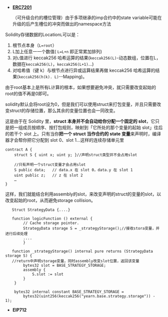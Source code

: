 

- **[ERC7201](https://learnblockchain.cn/article/10350)**

  （可升级合约的槽位管理）由于多项继承的imp合约中的state variable可能在升级的后产生槽位的冲突而做出的namespace方法

Solidity存储数据的Location`L`可以是：

1. 根节点本身（`L=root`）
2. L加上任意一一个数值( `L=L+n` 即正常累加排列)
3. 对`L`值进行 keccak256 哈希运算的结果(`keccak256(L)`-动态数组，位置在L，数据在`keccak256(L)`，`keccak256(L+1)`...)
4. 对哈希值（键 k）与根节点进行异或运算结果再做 keccak256 哈希运算的结果(`keccak256(h(k). L)`--Mapping)。

由于root基本上是所有L计算的根本，如果想要避免冲突，就只需要改变起始的root的值不再是0即可。

solidity默认会将root设为0，但是我们可以使用struct来打包变量，并且只需要改变struct的存储位置，那么其余的变量位置也会一同改变。

这是由于在 Solidity 里，**struct 本身并不会自动给你分配一个固定的 slot**，它只是把一组成员按顺序、按打包规则，映射到「它所处的那个变量的起始 slot」往后的若干个 slot 上。只有当你**把一个 struct 当作合约的 state 变量**来声明时，编译器才会帮你把它分配到 slot 0、slot 1…这样的连续存储单元里

```solidity
contract A {
    struct S { uint x; uint y; }//声明struct类型并不会占用slot
    
    //只有声明一个struct变量才会占用slot
    S public data;   // data.x 在 slot 0，data.y 在 slot 1
    uint public z;   // z 在 slot 2
    …
}
```

这样，我们就能结合利用assembly的slot，来改变声明的struct的变量的slot，以改变起始的root，从而避免storage collision。

```solidity
   Struct StrategyData {....}
   
   function logicFunction () external {
        // Cache storage pointer.
        StrategyData storage S = _strategyStorage();//接收stora变量，并进行后续处理
        ....
        }
        
   function _strategyStorage() internal pure returns (StrategyData storage S) {
   //return中声明storage变量，同时assembly改变slot位置，返回该变量
        bytes32 slot = BASE_STRATEGY_STORAGE;
        assembly {
            S.slot := slot
        }
    }
    
    bytes32 internal constant BASE_STRATEGY_STORAGE =
        bytes32(uint256(keccak256("yearn.base.strategy.storage")) - 1);

```





- **EIP712**